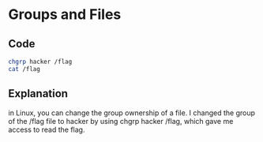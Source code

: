 # Groups and Files

## Code

```bash
chgrp hacker /flag
cat /flag
```
## Explanation

in Linux, you can change the group ownership of a file.
I changed the group of the /flag file to hacker by using chgrp hacker /flag, which gave me access to read the flag.
